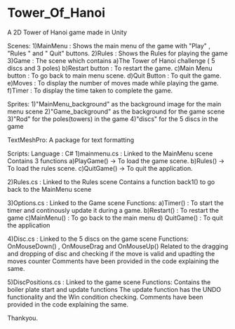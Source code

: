 # Tower_Of_Hanoi
A 2D Tower of Hanoi game made in Unity

Scenes:
1)MainMenu : Shows the main menu of the game with "Play" , "Rules " and " Quit" buttons.
2)Rules : Shows the Rules for playing the game
3)Game : The scene which contains
        a)The Tower of Hanoi challenge ( 5 discs and 3 poles)
        b)Restart button : To restart the game.
        c)Main Menu button : To go back to main menu scene.
        d)Quit Button : To quit the game.
        e)Moves : To display the number of moves made while playing the game.
        f)Timer : To display the time taken to complete the game.
        
Sprites:
1)"MainMenu_background" as the background image for the main menu scene
2)"Game_background" as the background for the game scene
3)"Rod" for the poles(towers) in the game
4)"discs" for the 5 discs in the game


TextMeshPro:
A package for text formatting

Scripts:
Language : C#
1)mainmenu.cs : Linked to the MainMenu scene
                Contains 3 functions
                a)PlayGame() -> To load the game scene.
                b)Rules() -> To load the rules scene.
                c)QuitGame() -> To quit the application.
                
2)Rules.cs : Linked to the Rules scene
             Contains a function back1() to go back to the MainMenu scene
             
             
3)Options.cs : Linked to the Game scene
                Functions:
                a)Timer() : To start the timer and continously update it during a game.
                b)Restart() : To restart the game
                c)MainMenu() : To go back to the main menu
                d) QuitGame() : To quit the application

4)Disc.cs : Linked to the 5 discs on the game scene
            Functions:
            OnMouseDown() , OnMouseDrag and OnMouseUp()
            Related to the dragging and dropping of disc and checking if the move is valid and upadting the moves counter
            Comments have been provided in the code explaining the same.
            
5)DiscPositions.cs : Linked to the game scene
            Functions:
            Contains the boiler plate start and update functions
            The update function has the UNDO functionality and the Win condition checking.
            Comments have been provided in the code explaining the same.
            
            
Thankyou.

